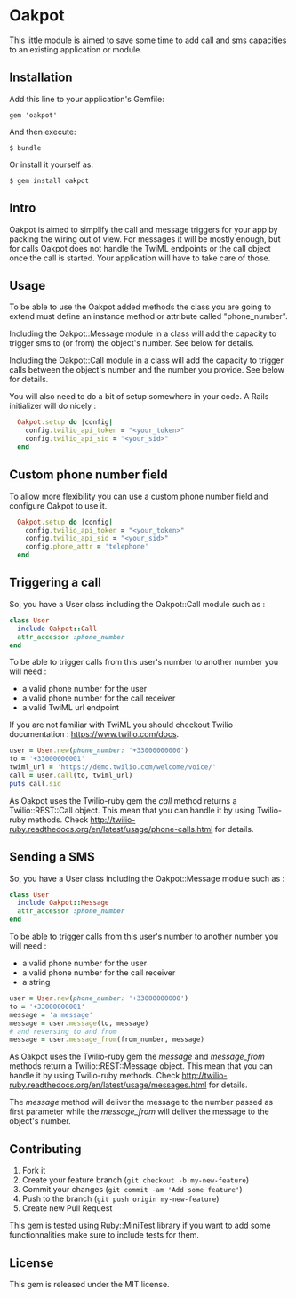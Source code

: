 # Oakpot

This little module is aimed to save some time to add call and sms capacities to an existing application or module.

## Installation

Add this line to your application's Gemfile:

    gem 'oakpot'

And then execute:

    $ bundle

Or install it yourself as:

    $ gem install oakpot

## Intro

Oakpot is aimed to simplify the call and message triggers for your app by packing the wiring out of view. For messages it will be mostly enough, but for calls Oakpot does not handle the TwiML endpoints or the call object once the call is started. Your application will have to take care of those.

## Usage

To be able to use the Oakpot added methods the class you are going to extend must define an instance method or attribute called "phone_number".

Including the Oakpot::Message module in a class will add the capacity to trigger sms to (or from) the object's number. See below for details.

Including the Oakpot::Call module in a class will add the capacity to trigger calls between the object's number and the number you provide. See below for details.

You will also need to do a bit of setup somewhere in your code. A Rails initializer will do nicely :

```ruby
  Oakpot.setup do |config|
    config.twilio_api_token = "<your_token>"
    config.twilio_api_sid = "<your_sid>"
  end
```

## Custom phone number field

To allow more flexibility you can use a custom phone number field and configure Oakpot to use it.

```ruby
  Oakpot.setup do |config|
    config.twilio_api_token = "<your_token>"
    config.twilio_api_sid = "<your_sid>"
    config.phone_attr = 'telephone'
  end
```

## Triggering a call

So, you have a User class including the Oakpot::Call module such as :

```ruby
class User
  include Oakpot::Call
  attr_accessor :phone_number
end
```

To be able to trigger calls from this user's number to another number you will need :
* a valid phone number for the user
* a valid phone number for the call receiver
* a valid TwiML url endpoint

If you are not familiar with TwiML you should checkout Twilio documentation : https://www.twilio.com/docs.

```ruby
user = User.new(phone_number: '+33000000000')
to = '+33000000001'
twiml_url = 'https://demo.twilio.com/welcome/voice/'
call = user.call(to, twiml_url)
puts call.sid
```

As Oakpot uses the Twilio-ruby gem the *call* method returns a Twilio::REST::Call object. This mean that you can handle it by using Twilio-ruby methods. Check http://twilio-ruby.readthedocs.org/en/latest/usage/phone-calls.html for details.


## Sending a SMS

So, you have a User class including the Oakpot::Message module such as :

```ruby
class User
  include Oakpot::Message
  attr_accessor :phone_number
end
```

To be able to trigger calls from this user's number to another number you will need :
* a valid phone number for the user
* a valid phone number for the call receiver
* a string

```ruby
user = User.new(phone_number: '+33000000000')
to = '+33000000001'
message = 'a message'
message = user.message(to, message)
# and reversing to and from
message = user.message_from(from_number, message)
```

As Oakpot uses the Twilio-ruby gem the *message* and *message_from* methods return a Twilio::REST::Message object. This mean that you can handle it by using Twilio-ruby methods. Check http://twilio-ruby.readthedocs.org/en/latest/usage/messages.html for details.

The *message* method will deliver the message to the number passed as first parameter while the *message_from* will deliver the message to the object's number.


## Contributing

1. Fork it
2. Create your feature branch (`git checkout -b my-new-feature`)
3. Commit your changes (`git commit -am 'Add some feature'`)
4. Push to the branch (`git push origin my-new-feature`)
5. Create new Pull Request

This gem is tested using Ruby::MiniTest library if you want to add some functionnalities make sure to include tests for them.

## License

This gem is released under the MIT license.
